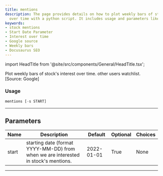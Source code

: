 ```yaml
---
title: mentions
description: The page provides details on how to plot weekly bars of stock's interest
  over time with a python script. It includes usage and parameters like start date.
keywords:
- stock mentions
- Start Date Parameter
- Interest over time
- Google source
- Weekly bars
- Docusaurus SEO
---
```


import HeadTitle from '@site/src/components/General/HeadTitle.tsx';

<HeadTitle title="stocks/ba/mentions - Reference | OpenBB Terminal Docs" />

Plot weekly bars of stock's interest over time. other users watchlist. [Source: Google]

### Usage

```python
mentions [-s START]
```

---

## Parameters

| Name | Description | Default | Optional | Choices |
| ---- | ----------- | ------- | -------- | ------- |
| start | starting date (format YYYY-MM-DD) from when we are interested in stock's mentions. | 2022-01-01 | True | None |

---
